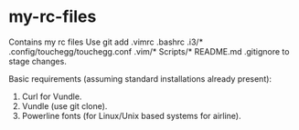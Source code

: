 # my-rc-files
Contains my rc files
Use 
	git add .vimrc .bashrc .i3/* .config/touchegg/touchegg.conf .vim/* Scripts/* README.md .gitignore
to stage changes.

Basic requirements (assuming standard installations already present):

1. Curl for Vundle.
2. Vundle (use git clone).
3. Powerline fonts (for Linux/Unix based systems for airline).
